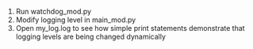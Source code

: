 1. Run watchdog_mod.py
2. Modify logging level in main_mod.py
3. Open my_log.log to see how simple print statements demonstrate that logging levels are being changed dynamically

